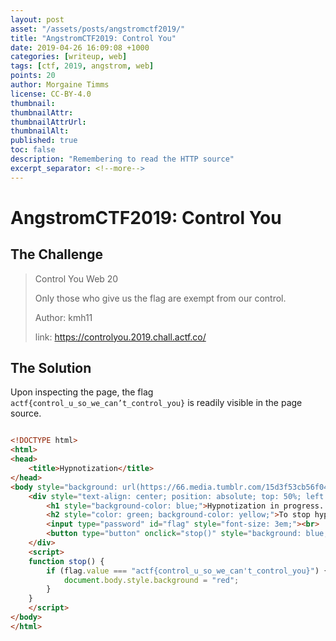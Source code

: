 ```yaml
---
layout: post
asset: "/assets/posts/angstromctf2019/"
title: "AngstromCTF2019: Control You"
date: 2019-04-26 16:09:08 +1000
categories: [writeup, web]
tags: [ctf, 2019, angstrom, web]
points: 20
author: Morgaine Timms
license: CC-BY-4.0
thumbnail: 
thumbnailAttr: 
thumbnailAttrUrl: 
thumbnailAlt: 
published: true
toc: false
description: "Remembering to read the HTTP source"
excerpt_separator: <!--more-->
---
```


AngstromCTF2019: Control You
=============================

The Challenge 
--------------

> Control You
> Web
> 20
>
> Only those who give us the flag are exempt from our control.
>
> Author: kmh11
>
> link: https://controlyou.2019.chall.actf.co/

<!--more-->

The Solution
------------

Upon inspecting the page, the flag `actf{control_u_so_we_can’t_control_you}` is readily visible in the page source.

```html

<!DOCTYPE html>
<html>
<head>
	<title>Hypnotization</title>
</head>
<body style="background: url(https://66.media.tumblr.com/15d3f53cb56f04dba66dfd53aed24b7f/tumblr_o87xi4XjVB1twd8ddo1_400.gif);">
	<div style="text-align: center; position: absolute; top: 50%; left: 50%; transform: translate(-50%, -50%); color: red; font-family: 'Comic Sans MS', sans-serif;">
		<h1 style="background-color: blue;">Hypnotization in progress...</h1>
		<h2 style="color: green; background-color: yellow;">To stop hypnotization enter the flag below:</h2>
		<input type="password" id="flag" style="font-size: 3em;"><br>
		<button type="button" onclick="stop()" style="background: blue; border: 0.5em solid red; font-size: 2em; font-family: 'Comic Sans MS', sans-serif; margin-top: 1em; cursor: pointer;">Stop Hypnotization</button>
	</div>
	<script>
	function stop() {
		if (flag.value === "actf{control_u_so_we_can't_control_you}") {
			document.body.style.background = "red";
		}
	}
	</script>
</body>
</html>
```